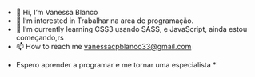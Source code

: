 - 👋 Hi, I’m Vanessa Blanco
- 👀 I’m interested in Trabalhar na area de programação.
- 🌱 I’m currently learning CSS3 usando SASS, e JavaScript, ainda estou começando,rs 
- 📫 How to reach me vanessacpblanco33@gmail.com

* Espero aprender a programar e me tornar uma especialista *

